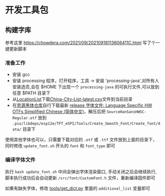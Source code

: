 # 开发工具包

## 构建字库

参考这里 https://chowdera.com/2021/09/20210918113606411C.html 写了个一键更新脚本

### 准备工作

- 安装 gcc
- 安装 processing 程序，打开程序，工具 -> 安装 'processing-java',对所有人安装选否,会在 $HOME 下出现一个 `processing-java` 的可执行文件,可以放到任意 $PATH 目录下
- 从[LocationList](https://github.com/qwd/LocationList)下载[China-City-List-latest.csv](https://raw.githubusercontent.com/qwd/LocationList/master/China-City-List-latest.csv)文件到当前目录
- 在[思源黑体仓库](https://github.com/adobe-fonts/source-han-sans)自行下载最新 [release 字体文件: Language Specific HW OTFs Simplified Chinese (简体中文)](https://github.com/adobe-fonts/source-han-sans/releases/download/2.004R/SourceHanSansHWSC.zip)，解压后把 `SourceHanSansHWSC-Regular.otf` 放到 `.pio/libdeps/esp12e/TFT_eSPI/Tools/Create_Smooth_Font/Create_font/data/` 目录下

使用其他字体也可以，只需要下载对应的 `.otf` 或 `.ttf` 文件放到上面的目录下，同时修改 `update_font.sh` 开头的 `font` 和 `font_type` 即可

### 编译字体文件

执行 `bash update_font.sh` 中间会弹出字体渲染窗口, 手动关闭之后会继续执行, 脚本执行成功后会自动更新 `/src/font/CustomFont.h` 文件，重新编译固件即可

如果有缺失字体，修改 [tools/get_dict.py](get_dict.py) 里面的 `additional_list` 变量即可
